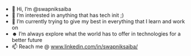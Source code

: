 - 👋 Hi, I’m @swapniksaiba
- 👀 I’m interested in anything that has tech init ;)
- 🌱 I’m currently trying to give my best in everything that I learn and work on
- ☻ I’m always explore what the world has to offer in technologies for a better future
- 📫 Reach me @ www.linkedin.com/in/swapniksaiba/

<!---
swapniksaiba/swapniksaiba is a ✨ special ✨ repository because its `README.md` (this file) appears on your GitHub profile.
You can click the Preview link to take a look at your changes.
--->

